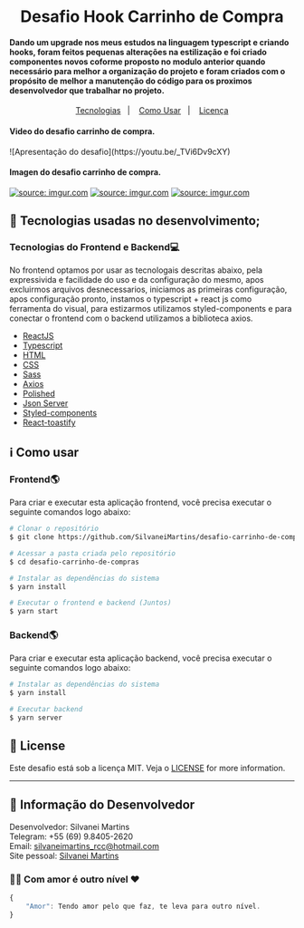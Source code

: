<h1 align="center">
    Desafio Hook Carrinho de Compra
</h1>

<h4 align="left">
Dando um upgrade nos meus estudos na linguagem typescript e criando hooks, foram feitos pequenas alterações na estilização e foi criado componentes novos coforme proposto no modulo anterior quando necessário para melhor a organização do projeto e foram criados com o propósito de melhor a manutenção do código para os proximos desenvolvedor que trabalhar no projeto.
</h4>

<p align="center">
  <a href="#rocket-tecnologias">Tecnologias</a>&nbsp;&nbsp;&nbsp;|&nbsp;&nbsp;&nbsp;
  <a href="#information_source-como-usar">Como Usar</a>&nbsp;&nbsp;&nbsp;|&nbsp;&nbsp;&nbsp;
  <a href="#memo-license">Licença</a>
</p>

<h4 align="left">
  Video do desafio carrinho de compra.
</h4>
![Apresentação do desafio](https://youtu.be/_TVi6Dv9cXY)

<h4 align="left">
  Imagen do desafio carrinho de compra.
</h4>
<a href="https://imgur.com/VF62IYW"><img src="https://i.imgur.com/VF62IYW.png" title="source: imgur.com" /></a>
<a href="https://imgur.com/iSQsxHZ"><img src="https://i.imgur.com/iSQsxHZ.png" title="source: imgur.com" /></a>
<a href="https://imgur.com/jAeeOfR"><img src="https://i.imgur.com/jAeeOfR.png" title="source: imgur.com" /></a>

## :rocket: Tecnologias usadas no desenvolvimento;

### Tecnologias do Frontend e Backend:computer:
No frontend optamos por usar as tecnologais descritas abaixo, pela expressivida e facilidade do uso e da configuração do mesmo, apos excluirmos arquivos desnecessarios, iniciamos as primeiras configuração, apos configuração pronto, instamos o typescript + react js como ferramenta do visual, para estizarmos utilizamos styled-components e para conectar o frontend com o backend utilizamos a biblioteca axios.

-  [ReactJS](https://reactjs.org/)
-  [Typescript](https://www.typescriptlang.org/)
-  [HTML](https://developer.mozilla.org/pt-BR/docs/Web/HTML)
-  [CSS](https://developer.mozilla.org/pt-BR/docs/Web/CSS/)
-  [Sass](https://sass-lang.com/)
-  [Axios](https://github.com/axios/axios)
-  [Polished](https://github.com/styled-components/polished)
-  [Json Server](https://github.com/typicode/json-server)
-  [Styled-components](https://styled-components.com/)
-  [React-toastify](https://fkhadra.github.io/react-toastify/introduction)

## :information_source: Como usar

### Frontend:earth_americas:
Para criar e executar esta aplicação frontend, você precisa executar o seguinte comandos logo abaixo:

```bash
# Clonar o repositório
$ git clone https://github.com/SilvaneiMartins/desafio-carrinho-de-compras

# Acessar a pasta criada pelo repositório
$ cd desafio-carrinho-de-compras

# Instalar as dependências do sistema
$ yarn install

# Executar o frontend e backend (Juntos)
$ yarn start
```

### Backend:earth_americas:
Para criar e executar esta aplicação backend, você precisa executar o seguinte comandos logo abaixo:

```bash
# Instalar as dependências do sistema
$ yarn install

# Executar backend
$ yarn server
```

## :memo: License
Este desafio está sob a licença MIT. Veja o [LICENSE](https://github.com/SilvaneiMartins/desafio-carrinho-de-compras/blob/master/LICENSE) for more information.

---

## 👩 Informação do Desenvolvedor
Desenvolvedor: Silvanei Martins<br>
Telegram: +55 (69) 9.8405-2620 <br>
Email: silvaneimartins_rcc@hotmail.com<br>
Site pessoal: <a href="https://silvaneimartins.com.br/">Silvanei Martins</a><br>

### 🤜🤛 Com amor é outro nível ❤
```js
{
    "Amor": Tendo amor pelo que faz, te leva para outro nível.
}
```
